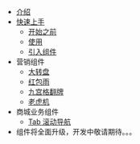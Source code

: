 - [介绍](/README.md)
- [快速上手](/zh-cn/quickstart.md)
  - [开始之前](/zh-cn/quickstart.md#开始之前)
  - [使用](/zh-cn/quickstart.md#使用)
  - [引入组件](/zh-cn/quickstart.md#引入组件)
- 营销组件
  - [大转盘](/zh-cn/wheel.md#大转盘)
  - [红包雨](/zh-cn/packet.md#红包雨)
  - [九宫格翻牌](/zh-cn/gridcard.md#九宫格翻牌)
  - [老虎机](/zh-cn/slotmachine.md#老虎机)
- 商城业务组件
  - [Tab 滚动导航](/zh-cn/tabscroller.md#Tab滚动导航)
- 组件将全面升级，开发中敬请期待。。。

